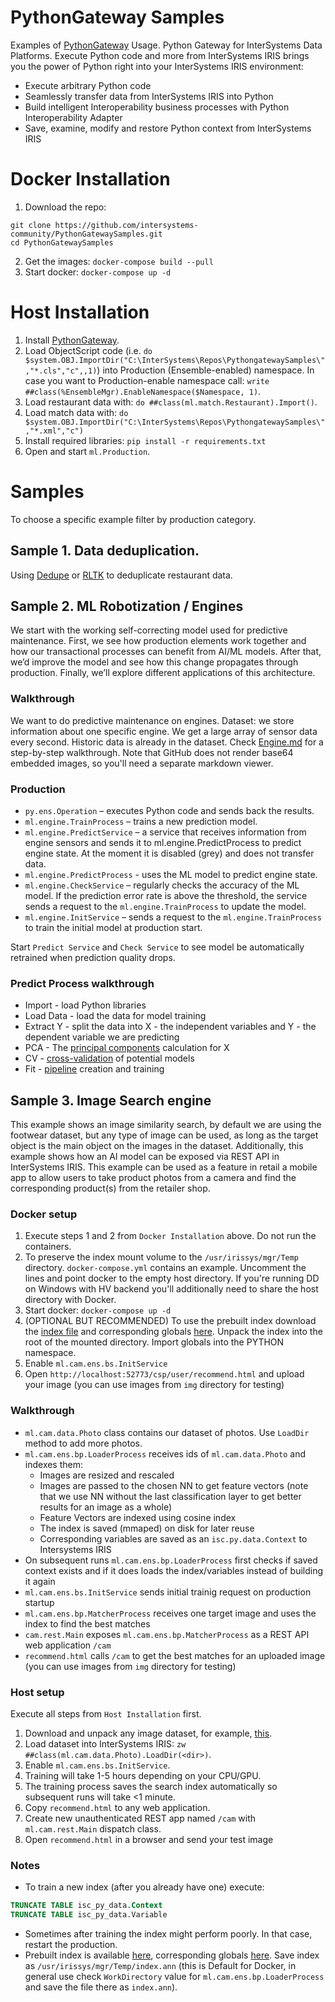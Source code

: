 # PythonGateway Samples

Examples of [PythonGateway](https://github.com/intersystems-community/PythonGateway) Usage. Python Gateway for InterSystems Data Platforms. Execute Python code and more from InterSystems IRIS brings you the power of Python right into your InterSystems IRIS environment:

- Execute arbitrary Python code
- Seamlessly transfer data from InterSystems IRIS into Python
- Build intelligent Interoperability business processes with Python Interoperability Adapter
- Save, examine, modify and restore Python context from InterSystems IRIS

# Docker Installation

1. Download the repo:
```
git clone https://github.com/intersystems-community/PythonGatewaySamples.git
cd PythonGatewaySamples
```
2. Get the images: `docker-compose build --pull`
3. Start docker: `docker-compose up -d`

# Host Installation

1. Install [PythonGateway](https://github.com/intersystems-community/PythonGateway).
2. Load ObjectScript code (i.e. `do $system.OBJ.ImportDir("C:\InterSystems\Repos\PythongatewaySamples\","*.cls","c",,1)`) into Production (Ensemble-enabled) namespace. In case you want to Production-enable namespace call: `write ##class(%EnsembleMgr).EnableNamespace($Namespace, 1)`.
3. Load restaurant data with: `do ##class(ml.match.Restaurant).Import()`.
4. Load match data with: `do $system.OBJ.ImportDir("C:\InterSystems\Repos\PythongatewaySamples\","*.xml","c")`
5. Install required libraries: `pip install -r requirements.txt`
6. Open and start `ml.Production`.

# Samples

To choose a specific example filter by production category.

## Sample 1. Data deduplication.

Using [Dedupe](https://docs.dedupe.io/en/latest/) or [RLTK](https://rltk.readthedocs.io/en/latest/) to deduplicate restaurant data.

## Sample 2. ML Robotization / Engines

We start with the working self-correcting model used for predictive maintenance. First, we see how production elements work together and how our transactional processes can benefit from AI/ML models. After that, we’d improve the model and see how this change propagates through production. Finally, we’ll explore different applications of this architecture. 

### Walkthrough 

We want to do predictive maintenance on engines. Dataset: we store information about one specific engine. We get a large array of sensor data every second. Historic data is already in the dataset. Check [Engine.md](Engine.md) for a step-by-step walkthrough. Note that GitHub does not render base64 embedded images, so you'll need a separate markdown viewer.


### Production

- `py.ens.Operation` – executes Python code and sends back the results.
- `ml.engine.TrainProcess` – trains a new prediction model.
- `ml.engine.PredictService` – a service that receives information from engine sensors and sends it to ml.engine.PredictProcess to predict engine state. At the moment it is disabled (grey) and does not transfer data.
- `ml.engine.PredictProcess` - uses the ML model to predict engine state.
- `ml.engine.CheckService` – regularly checks the accuracy of the ML model. If the prediction error rate is above the threshold, the service sends a request to the `ml.engine.TrainProcess` to update the model.
- `ml.engine.InitService` – sends a request to the `ml.engine.TrainProcess` to train the initial model at production start.

Start `Predict Service` and `Check Service` to see model be automatically retrained when prediction quality drops.

 ### Predict Process walkthrough 
        
- Import - load Python libraries
- Load Data - load the data for model training
- Extract Y - split the data into X - the independent variables and Y - the dependent variable we are predicting
- PCA - The [principal components](https://towardsdatascience.com/a-step-by-step-explanation-of-principal-component-analysis-b836fb9c97e2) calculation for X
- CV - [cross-validation](https://machinelearningmastery.com/k-fold-cross-validation/) of potential models
- Fit - [pipeline](https://www.kaggle.com/baghern/a-deep-dive-into-sklearn-pipelines) creation and training


## Sample 3. Image Search engine

This example shows an image similarity search, by default we are using the footwear dataset, but any type of image can be used, as long as the target object is the main object on the images in the dataset. Additionally, this example shows how an AI model can be exposed via REST API in InterSystems IRIS. This example can be used as a feature in retail a mobile app to allow users to take product photos from a camera and find the corresponding product(s) from the retailer shop.

### Docker setup

1. Execute steps 1 and 2 from `Docker Installation` above. Do not run the containers.
2. To preserve the index mount volume to the `/usr/irissys/mgr/Temp` directory. `docker-compose.yml` contains an example. Uncomment the lines and point docker to the empty host directory. If you're running DD on Windows with HV backend you'll additionally need to share the host directory with Docker.
3. Start docker: `docker-compose up -d`
4. (OPTIONAL BUT RECOMMENDED) To use the prebuilt index download the [index file](https://www.dropbox.com/s/x94x5dshttofdf1/index.zip?dl=1) and corresponding globals [here](https://gist.githubusercontent.com/eduard93/7fde198dc712cfff81834b6cd66c3992/raw/85a30685b0deff73a74332907d52cfb5915ed388/context.xml). Unpack the index into the root of the mounted directory. Import globals into the PYTHON namespace.
5. Enable `ml.cam.ens.bs.InitService`
6. Open `http://localhost:52773/csp/user/recommend.html` and upload your image (you can use images from `img` directory for testing)


### Walkthrough

- `ml.cam.data.Photo` class contains our dataset of photos. Use `LoadDir` method to add more photos.
- `ml.cam.ens.bp.LoaderProcess` receives ids of `ml.cam.data.Photo` and indexes them:
  - Images are resized and rescaled
  - Images are passed to the chosen NN to get feature vectors (note that we use NN without the last classification layer to get better results for an image as a whole)
  - Feature Vectors are indexed using cosine index
  - The index is saved (mmaped) on disk for later reuse
  - Corresponding variables are saved as an `isc.py.data.Context` to Intersystems IRIS
- On subsequent runs `ml.cam.ens.bp.LoaderProcess` first checks if saved context exists and if it does loads the index/variables instead of building it again
- `ml.cam.ens.bs.InitService` sends initial trainig request on production startup
- `ml.cam.ens.bp.MatcherProcess` receives one target image and uses the index to find the best matches
- `cam.rest.Main` exposes `ml.cam.ens.bp.MatcherProcess` as a REST API web application `/cam`
- `recommend.html` calls `/cam` to get the best matches for an uploaded image (you can use images from `img` directory for testing)


### Host setup

Execute all steps from `Host Installation` first.

1. Download and unpack any image dataset, for example, [this](http://vision.cs.utexas.edu/projects/finegrained/utzap50k/ut-zap50k-images.zip).
2. Load dataset into InterSystems IRIS: `zw ##class(ml.cam.data.Photo).LoadDir(<dir>)`.
3. Enable `ml.cam.ens.bs.InitService`.
4. Training will take 1-5 hours depending on your CPU/GPU.
5. The training process saves the search index automatically so subsequent runs will take <1 minute.
6. Copy `recommend.html` to any web application.
7. Create new unauthenticated REST app named `/cam` with `ml.cam.rest.Main` dispatch class.
8. Open `recommend.html` in a browser and send your test image


### Notes

- To train a new index (after you already have one) execute:

```SQL
TRUNCATE TABLE isc_py_data.Context
TRUNCATE TABLE isc_py_data.Variable
```

- Sometimes after training the index might perform poorly. In that case, restart the production.
- Prebuilt index is available [here](https://www.dropbox.com/s/x94x5dshttofdf1/index.zip?dl=1), corresponding globals [here](https://gist.githubusercontent.com/eduard93/7fde198dc712cfff81834b6cd66c3992/raw/85a30685b0deff73a74332907d52cfb5915ed388/context.xml). Save index as `/usr/irissys/mgr/Temp/index.ann`  (this is Default for Docker, in general use check `WorkDirectory` value for `ml.cam.ens.bp.LoaderProcess` and save the file there as `index.ann`).


